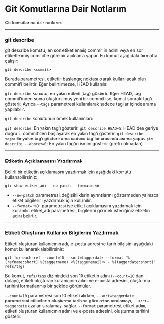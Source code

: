# Git Komutlarına Dair Notlarım

Git komutlarına dair notlarım

---

### git describe
git describe komutu, en son etiketlenmiş commit'in adını veya en son etiketlenmiş commit'e göre bir açıklama yapar. Bu komut aşağıdaki formatta çalışır:

```shell
git describe <commit>
```


Burada <commit> parametresi, etiketin başlangıç noktası olarak kullanılacak olan commit'i belirtir. Eğer <commit> belirtilmezse, HEAD kullanılır.

`git describe` komutu, en yakın etiketi (tag) gösterir. Eğer HEAD, tag commit'inden sonra oluşturulmuş yeni bir commit ise, komut sonraki tag'ı gösterir. Ayrıca `--tags` parametresi kullanılarak sadece tag'lar içinde arama yapılabilir.

`git describe` komutunun örnek kullanımları:

`git describe`: En yakın tag'ı gösterir.
`git describe HEAD~5`: HEAD'den geriye doğru 5. commit'den başlayarak en yakın tag'ı gösterir.
`git describe --tags`: En yakın tag'ı gösterir ama sadece tag'lar arasında arama yapar.
`git describe --abbrev=0`: En yakın tag'ın ismini gösterir (prefix olmadan).

---

### Etiketin Açıklamasını Yazdırmak
Belirli bir etiketin açıklamasını yazdırmak için aşağıdaki komutu kullanabilirsiniz:

```shell
git show etiket_adı --no-patch --format='%B'
```
- `--no-patch` parametresi, değişikliklerin ayrıntılarını göstermeden yalnızca etiket bilgilerini yazdırmak için kullanılır. 
- `--format='%B'` parametresi ise etiket açıklamasını yazdırmak için kullanılır. etiket_adı parametresi, bilgilerini görmek istediğiniz etiketin adını belirtir.

---

### Etiketi Oluşturan Kullanıcı Bilgilerini Yazdırmak
Etiketi oluşturan kullanıcının adı, e-posta adresi ve tarih bilgisini aşağıdaki komut kullanarak alabilirsiniz:

```shell
git for-each-ref --count=10 --sort=taggerdate --format '%(refname:short) %(taggername) <%(taggeremail)> - %(taggerdate:short)' refs/tags
```

Bu komut, `refs/tags` dizinindeki son 10 etiketin adını (`--count=10` dan dolayı), etiketi oluşturan kullanıcının adını ve e-posta adresini, oluşturma tarihini formatlanmış bir şekilde görüntüler. 

`--count=10` parametresi son 10 etiketi alırken, 
`--sort=taggerdate` parametresi etiketlerin oluşturma tarihine göre artan sıralamayı, `--sort=-taggerdate` azalan sıralamayı sağlar. 
`--format` parametresi, etiket adını, etiketi oluşturan kullanıcının adını ve e-posta adresini, oluşturma tarihini gösterir.


